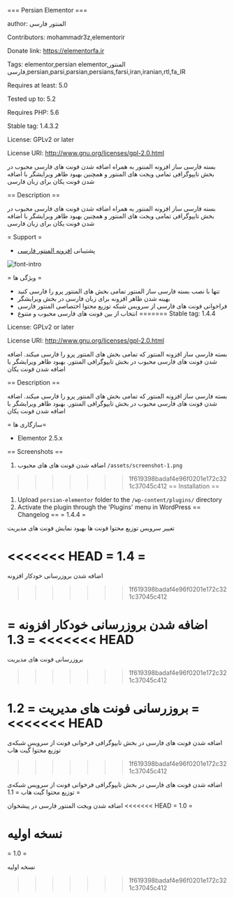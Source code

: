 === Persian Elementor ===



author: المنتور فارسی

Contributors: mohammadr3z,elementorir

Donate link: https://elementorfa.ir

Tags: elementor,persian elementor,المنتور فارسی,persian,parsi,parsian,persians,farsi,iran,iranian,rtl,fa_IR

Requires at least: 5.0

Tested up to: 5.2

Requires PHP: 5.6

Stable tag: 1.4.3.2

License: GPLv2 or later

License URI: http://www.gnu.org/licenses/gpl-2.0.html

بسته فارسی ساز افزونه المنتور به همراه اضافه شدن فونت های فارسی محبوب در بخش تایپوگرافی تمامی ویجت های المنتور و همچنین بهبود ظاهر ویرایشگر با اضافه شدن فونت یکان برای زبان فارسی

== Description ==

بسته فارسی ساز افزونه المنتور به همراه اضافه شدن فونت های فارسی محبوب در بخش تایپوگرافی تمامی ویجت های المنتور و همچنین بهبود ظاهر ویرایشگر با اضافه شدن فونت یکان برای زبان فارسی

= Support =

* پشتیبانی [افزونه المنتور فارسی](https://elementorfa.ir/)


![font-intro](https://user-images.githubusercontent.com/7595716/55623844-62394f00-57b9-11e9-8c83-5aa070718520.png)


= ویژگی ها =
* تنها با نصب بسته فارسی ساز المنتور تمامی بخش های المنتور پرو را فارسی کنید
* بهینه شدن ظاهر افزونه برای زبان فارسی در بخش ویرایشگر
* فراخوانی فونت های فارسی از سرویس شبکه توزیع محتوا اختصاصی المنتور فارسی
* انتخاب از بین فونت های فارسی محبوب و متنوع
=======
Stable tag: 1.4.4

License: GPLv2 or later

License URI: http://www.gnu.org/licenses/gpl-2.0.html

بسته فارسی ساز افزونه المنتور که تمامی بخش های المنتور پرو را فارسی میکند. اضافه شدن فونت های فارسی محبوب در بخش تایپوگرافی المنتور. بهبود ظاهر ویرایشگر با اضافه شدن فونت یکان

== Description ==

بسته فارسی ساز افزونه المنتور که تمامی بخش های المنتور پرو را فارسی میکند. اضافه شدن فونت های فارسی محبوب در بخش تایپوگرافی المنتور. بهبود ظاهر ویرایشگر با اضافه شدن فونت یکان


= سازگاری ها=
* Elementor 2.5.x

== Screenshots ==

1. اضافه شدن فونت های های محبوب `/assets/screenshot-1.png` 


>>>>>>> 1f619398badaf4e96f0201e172c321c37045c412
== Installation ==
1. Upload `persian-elementor` folder to the `/wp-content/plugins/` directory
2. Activate the plugin through the 'Plugins' menu in WordPress
== Changelog ==
= 1.4.4 =

تغییر سرویس توزیع محتوا فونت ها
بهبود نمایش فونت های مدیریت


<<<<<<< HEAD
= 1.4 =
=======
اضافه شدن بروزرسانی خودکار افزونه
>>>>>>> 1f619398badaf4e96f0201e172c321c37045c412

اضافه شدن بروزرسانی خودکار افزونه
= 1.3 =
<<<<<<< HEAD
=======

بروزرسانی فونت های مدیریت
>>>>>>> 1f619398badaf4e96f0201e172c321c37045c412

بروزرسانی فونت های مدیریت
= 1.2 =
<<<<<<< HEAD
=======

اضافه شدن فونت های فارسی در بخش تایپوگرافی
فرخوانی فونت از سرویس شبکه‌ی توزیع محتوا گیت هاب
>>>>>>> 1f619398badaf4e96f0201e172c321c37045c412

اضافه شدن فونت های فارسی در بخش تایپوگرافی
فرخوانی فونت از سرویس شبکه‌ی توزیع محتوا گیت هاب
= 1.1 =

اضافه شدن ویجت المنتور فارسی در پیشخوان
<<<<<<< HEAD
= 1.0 =

نسخه اولیه
=======

= 1.0 =

نسخه اولیه
>>>>>>> 1f619398badaf4e96f0201e172c321c37045c412
